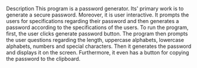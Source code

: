 Description
This program is a password generator. Its' primary work is to generate a secure password. Moreover, it is user interactive. It prompts the users for specifications regarding their password and then generates a password according to the specifications of the users. 
To run the program, first, the user clicks generate password button. The program then prompts the user questions regarding the length, uppercase alphabets, lowercase alphabets, numbers and special characters. Then it generates the password and displays it on the screen. 
Furthermore, it even has a button for copying the password to the clipboard.


